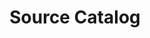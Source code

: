 ---
id: ed3743e1-8c1f-4777-aa03-95b07412286d
blueprint: data
title: 'Source Catalog'
nav_title: source_catalog
catalog: source-catalog
template: integration-catalog
hide_helpful: true
---